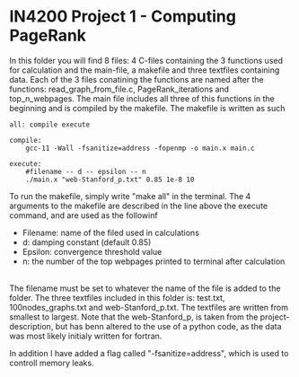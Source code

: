 # IN4200 Project 1 - Computing PageRank

In this folder you will find 8 files: 4 C-files containing the 3 functions used for calculation and the main-file, a makefile and three textfiles containing 
data. Each of the 3 files conatining the functions are named after the functions: read_graph_from_file.c, PageRank_iterations and top_n_webpages. The main
file includes all three of this functions in the beginning and is compiled by the makefile.
The makefile is written as such <br>

```
all: compile execute

compile:
	gcc-11 -Wall -fsanitize=address -fopenmp -o main.x main.c

execute:
	#filename -- d -- epsilon -- n
	./main.x "web-Stanford_p.txt" 0.85 1e-8 10
```  
To run the makefile, simply write "make all" in the terminal. The 4 arguments to the makefile are described in the line above the execute command, and are 
used as the followinf
- Filename: name of the filed used in calculations
- d: damping constant (default 0.85)
- Epsilon: convergence threshold value
- n: the number of the top webpages printed to terminal after calculation
<br>
The filename must be set to whatever the name of the file is added to the folder. The three textfiles included in this folder is: test.txt, 100nodes_graphs.txt and web-Stanford_p.txt. The textfiles are written from smallest to largest. Note that the web-Stanford_p, is taken from the project-description, but has benn altered to the use of a python code, as the data was most likely initialy written for fortran. <br>

In addition I have added a flag called "-fsanitize=address", which is used to controll memory leaks. 
 
